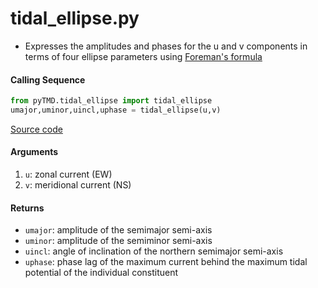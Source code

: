 tidal_ellipse.py
================

 - Expresses the amplitudes and phases for the u and v components in terms of four ellipse parameters using [Foreman's formula](https://www.sciencedirect.com/science/article/pii/0309170889900171)

#### Calling Sequence
```python
from pyTMD.tidal_ellipse import tidal_ellipse
umajor,uminor,uincl,uphase = tidal_ellipse(u,v)
```
[Source code](https://github.com/tsutterley/pyTMD/blob/main/pyTMD/tidal_ellipse.py)

#### Arguments
 1. `u`: zonal current (EW)
 2. `v`: meridional current (NS)

#### Returns
 - `umajor`: amplitude of the semimajor semi-axis
 - `uminor`: amplitude of the semiminor semi-axis
 - `uincl`: angle of inclination of the northern semimajor semi-axis
 - `uphase`: phase lag of the maximum current behind the maximum tidal potential
     of the individual constituent
